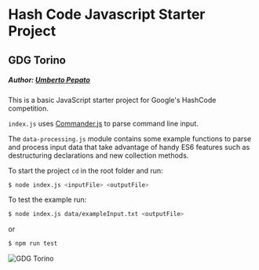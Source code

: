 # Hash Code Javascript Starter Project
## GDG Torino
##### Author: [Umberto Pepato](http://github.com/umbopepato)

This is a basic JavaScript starter project for Google's HashCode competition.

`index.js` uses [Commander.js](https://github.com/tj/commander.js/) to parse command line input.

The `data-processing.js` module contains some example functions to parse and process input data that take advantage of
handy ES6 features such as destructuring declarations and new collection methods.

To start the project `cd` in the root folder and run:

```bash
$ node index.js <inputFile> <outputFile>
```

To test the example run:

```bash
$ node index.js data/exampleInput.txt <outputFile>
```

or

```bash
$ npm run test
```


![GDG Torino](https://lh3.googleusercontent.com/-thBiI0v5PDw/Vv1A_ip3jXI/AAAAAAAACG0/41EgiBEUg-ARAAoQDFIT0Cit0d8574RMA/w750-h750/gdg-logo%2Bhi-res.png)
